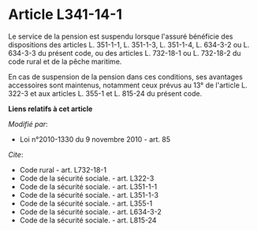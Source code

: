 # Article L341-14-1

Le service de la pension est suspendu lorsque l'assuré bénéficie des dispositions des articles L. 351-1-1, 
L. 351-1-3, L. 351-1-4, L. 634-3-2 ou L. 634-3-3 du présent code, ou des articles L. 732-18-1 ou L. 732-18-2 du code rural et
de la pêche maritime. 

En cas de suspension de la pension dans ces conditions, ses avantages accessoires sont maintenus, notamment ceux prévus au
13° de l'article L. 322-3 et aux articles L. 355-1 et L. 815-24 du présent code.

**Liens relatifs à cet article**

_Modifié par_:

  - Loi n°2010-1330 du 9 novembre 2010 - art. 85

_Cite_:

  - Code rural - art. L732-18-1
  - Code de la sécurité sociale. - art. L322-3
  - Code de la sécurité sociale. - art. L351-1-1
  - Code de la sécurité sociale. - art. L351-1-3
  - Code de la sécurité sociale. - art. L355-1
  - Code de la sécurité sociale. - art. L634-3-2
  - Code de la sécurité sociale. - art. L815-24
